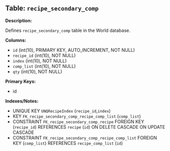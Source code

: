 ## Table: `recipe_secondary_comp`

**Description:**

Defines `recipe_secondary_comp` table in the World database.

**Columns:**
- `id` (int(10), PRIMARY KEY, AUTO_INCREMENT, NOT NULL)
- `recipe_id` (int(10), NOT NULL)
- `index` (int(10), NOT NULL)
- `comp_list` (int(10), NOT NULL)
- `qty` (int(10), NOT NULL)

**Primary Keys:**
- id

**Indexes/Notes:**
- UNIQUE KEY `UNQRecipeIndex` (`recipe_id`,`index`)
- KEY `FK_recipe_secondary_comp_recipe_comp_list` (`comp_list`)
- CONSTRAINT `FK_recipe_secondary_comp_recipe` FOREIGN KEY (`recipe_id`) REFERENCES `recipe` (`id`) ON DELETE CASCADE ON UPDATE CASCADE
- CONSTRAINT `FK_recipe_secondary_comp_recipe_comp_list` FOREIGN KEY (`comp_list`) REFERENCES `recipe_comp_list` (`id`)